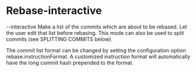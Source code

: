 # Rebase-interactive
--interactive
Make a list of the commits which are about to be rebased. Let the user edit that list before rebasing. This mode can also be used to split commits (see SPLITTING COMMITS below).

The commit list format can be changed by setting the configuration option rebase.instructionFormat. A customized instruction format will automatically have the long commit hash prepended to the format.
